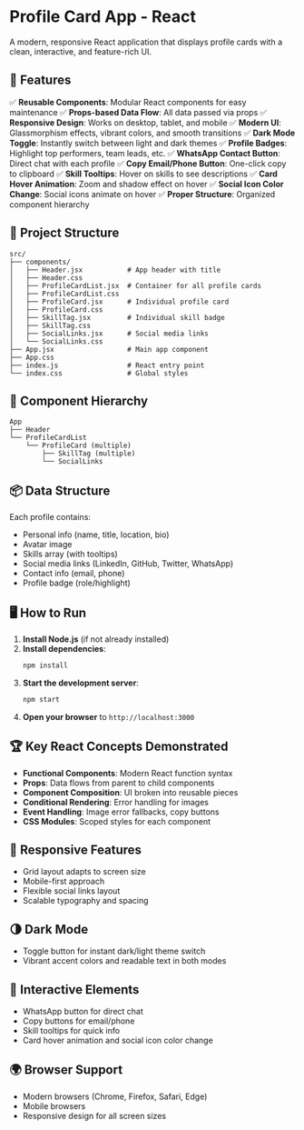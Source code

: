 # Profile Card App - React

A modern, responsive React application that displays profile cards with a clean, interactive, and feature-rich UI.

## 🚀 Features

✅ **Reusable Components**: Modular React components for easy maintenance
✅ **Props-based Data Flow**: All data passed via props
✅ **Responsive Design**: Works on desktop, tablet, and mobile
✅ **Modern UI**: Glassmorphism effects, vibrant colors, and smooth transitions
✅ **Dark Mode Toggle**: Instantly switch between light and dark themes
✅ **Profile Badges**: Highlight top performers, team leads, etc.
✅ **WhatsApp Contact Button**: Direct chat with each profile
✅ **Copy Email/Phone Button**: One-click copy to clipboard
✅ **Skill Tooltips**: Hover on skills to see descriptions
✅ **Card Hover Animation**: Zoom and shadow effect on hover
✅ **Social Icon Color Change**: Social icons animate on hover
✅ **Proper Structure**: Organized component hierarchy

## 📁 Project Structure

```
src/
├── components/
│   ├── Header.jsx           # App header with title
│   ├── Header.css
│   ├── ProfileCardList.jsx  # Container for all profile cards
│   ├── ProfileCardList.css
│   ├── ProfileCard.jsx      # Individual profile card
│   ├── ProfileCard.css
│   ├── SkillTag.jsx         # Individual skill badge
│   ├── SkillTag.css
│   ├── SocialLinks.jsx      # Social media links
│   └── SocialLinks.css
├── App.jsx                  # Main app component
├── App.css
├── index.js                 # React entry point
└── index.css                # Global styles
```

## 🧩 Component Hierarchy

```
App
├── Header
└── ProfileCardList
    └── ProfileCard (multiple)
        ├── SkillTag (multiple)
        └── SocialLinks
```

## 📦 Data Structure

Each profile contains:
- Personal info (name, title, location, bio)
- Avatar image
- Skills array (with tooltips)
- Social media links (LinkedIn, GitHub, Twitter, WhatsApp)
- Contact info (email, phone)
- Profile badge (role/highlight)

## 🖥️ How to Run

1. **Install Node.js** (if not already installed)
2. **Install dependencies**:
   ```bash
   npm install
   ```
3. **Start the development server**:
   ```bash
   npm start
   ```
4. **Open your browser** to `http://localhost:3000`

## 🏆 Key React Concepts Demonstrated

- **Functional Components**: Modern React function syntax
- **Props**: Data flows from parent to child components
- **Component Composition**: UI broken into reusable pieces
- **Conditional Rendering**: Error handling for images
- **Event Handling**: Image error fallbacks, copy buttons
- **CSS Modules**: Scoped styles for each component

## 📱 Responsive Features

- Grid layout adapts to screen size
- Mobile-first approach
- Flexible social links layout
- Scalable typography and spacing

## 🌗 Dark Mode

- Toggle button for instant dark/light theme switch
- Vibrant accent colors and readable text in both modes

## 🔗 Interactive Elements

- WhatsApp button for direct chat
- Copy buttons for email/phone
- Skill tooltips for quick info
- Card hover animation and social icon color change

## 🌍 Browser Support

- Modern browsers (Chrome, Firefox, Safari, Edge)
- Mobile browsers
- Responsive design for all screen sizes
